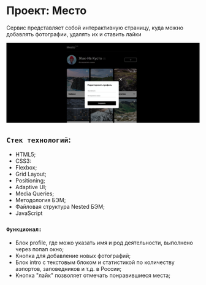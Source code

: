 # **Проект: Место**
 
Сервис представляет собой интерактивную страницу, куда можно добавлять фотографии, удалять их и ставить лайки  

![Screenshot](./images/screenshots.png)
## `Стек технологий`:

- HTML5;
- CSS3:
- Flexbox;
- Grid Layout;
- Positioning;
- Adaptive UI;
- Media Queries;
- Методология БЭМ;
- Файловая структура Nested БЭМ;
- JavaScript

### `Функционал:`
- Блок profile, где можо указать имя и род деятельности, выполнено через попап окно;  
- Кнопка для добавление новых фотографий;  
- Блок intro с текстовым блоком и статистикой по количеству аэпортов, заповедников и т.д. в России;
- Кнопка "лайк" позволяет отмечать понравившиеся места;
